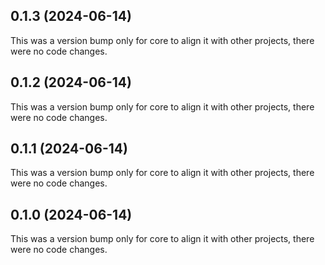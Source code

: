 ## 0.1.3 (2024-06-14)

This was a version bump only for core to align it with other projects, there were no code changes.

## 0.1.2 (2024-06-14)

This was a version bump only for core to align it with other projects, there were no code changes.

## 0.1.1 (2024-06-14)

This was a version bump only for core to align it with other projects, there were no code changes.

## 0.1.0 (2024-06-14)

This was a version bump only for core to align it with other projects, there were no code changes.